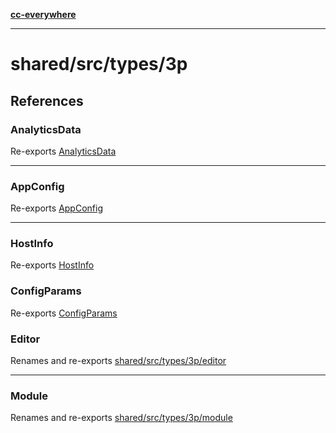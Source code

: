 [**cc-everywhere**](../../../../index.md)

***

# shared/src/types/3p

## References

### AnalyticsData

Re-exports [AnalyticsData](app-config-types/type-aliases/analytics-data.md)

***

### AppConfig

Re-exports [AppConfig](app-config-types/interfaces/app-config.md)

***

### HostInfo

Re-exports [HostInfo](host-info-types/type-aliases/host-info.md)

<HorizontalLine />

### ConfigParams

Re-exports [ConfigParams](host-info-types/type-aliases/config-params.md)

<HorizontalLine />

### Editor

Renames and re-exports [shared/src/types/3p/editor](editor/index.md)

***

### Module

Renames and re-exports [shared/src/types/3p/module](module/index.md)
